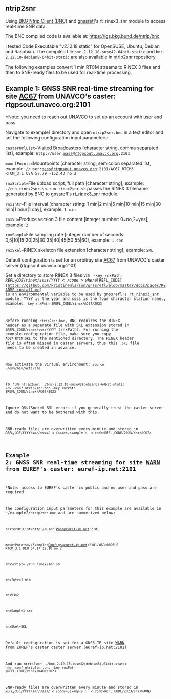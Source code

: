 ## ntrip2snr
Using [BKG Ntrip Client (BNC)](https://igs.bkg.bund.de/ntrip/bnc) and [gnssrefl](https://github.com/kristinemlarson/gnssrefl)'s rt_rinex3_snr module to access real-time SNR data.

The BNC compiled code is available at: https://igs.bkg.bund.de/ntrip/bnc

I tested Code Executable "v2.12.18 static" for OpenSUSE, Ubuntu, Debian and Raspbian. The compiled file <code>bnc-2.12.18-suse42-64bit-static</code> and 
<code>bnc-2.12.18-debian8-64bit-static</code> are also available in ntrip2snr repository. 

The following examples convert 1 min RTCM streams to RINEX 3 files and then to SNR-ready files to be used for real-time processing.

## Example 1: GNSS SNR real-time streaming for site [AC67](https://www.unavco.org/instrumentation/networks/status/nota/overview/AC67) from UNAVCO's caster: rtgpsout.unavco.org:2101

*Note: you need to reach out [UNAVCO](https://www.unavco.org/data/gps-gnss/real-time/real-time.html) to set up an account with user and pass. 

Navigate to example1 directory and open <code>ntrip2snr.bnc</code> in a text editor and set the following configuration input parameters:

<code>casterUrlList=</code>Visited Broadcasters [character string, comma separated list], example:  <code>http://user:pass@rtgpsout.unavco.org:2101</code>

<code>mountPoints=</code>Mountpoints [character string, semicolon separated list, example: <code>//user:pass@rtgpsout.unavco.org:2101/AC67_RTCM3 RTCM_3.1 USA 57.79 -152.43 no 2</code>

<code>rnxScript=</code>File upload script, full path [character string], example: <code>./run_rinex2snr.sh</code>. <code>run_rinex2snr.sh</code> passes the RINEX 3 filename generated by BNC to [gnssrefl](https://github.com/kristinemlarson/gnssrefl)'s [rt_rinex3_snr](https://github.com/kristinemlarson/gnssrefl/blob/master/gnssrefl/rt_rinex3_snr.py) module. 

<code>rnxIntr=</code>File interval [character string: 1 min|2 min|5 min|10 min|15 min|30 min|1 hour|1 day], example: <code>1 min</code>

<code>rnxV3=</code>Produce version 3 file content [integer number: 0=no,2=yes], example: <code>2</code>

<code>rnxSampl=</code>File sampling rate [integer number of seconds: 0,5|10|15|20|25|30|35|40|45|50|55|60], example: <code>1 sec</code> 

<code>rnxSkel=</code>RINEX skeleton file extension [character string], example: <code>SKL</code>

Default configuration is set for an orbitray site [AC67](https://www.unavco.org/instrumentation/networks/status/nota/overview/AC67) from UNAVCO's caster server (rtgpsout.unavco.org:2101)

Set a directory to store RINEX 3 files via <code> -key rnxPath $REFL_CODE/rinex/ssss/YYYY</code> where [$REFL_CODE](https://github.com/kristinemlarson/gnssrefl/blob/master/docs/pages/README_install.md) is an environmental variable to be used by gnssrefl's [rt_rinex3_snr](https://github.com/kristinemlarson/gnssrefl/blob/master/gnssrefl/rt_rinex3_snr.py) module, YYYY is the year and ssss is the four character station name., example: <code>-key rnxPath $REFL_CODE/rinex/AC67/2023</code>

Before running <code>ntrip2snr.bnc</code>, BNC requires the RINEX header as a separate file with SKL extension stored in <code>$REFL_CODE/rinex/ssss/YYYY</code> (rnxPath). For running the example configuration file, make sure you copy <code>AC67_RTCM.SKL</code> to the mentioned directory. The RINEX header file is often missed in caster servers, thus this <code>.SKL</code> file needs to be created in advance. 

Now activate the virtual environment: <code>source ~/env/bin/activate</code>

To run <code>ntrip2snr: ./bnc-2.12.18-suse42(debian8)-64bit-static -nw -conf ntrip2snr.bnc -key rnxPath $REFL_CODE/rinex/AC67/2023</code>

Ignore QSslSocket SSL errors if you generally trust the caster server and do not want to be bothered with this.

SNR-ready files are overwritten every minute and stored in <code>$REFL_CODE/YYYY/snr/ssss/</code>, example: <code>$REFL_CODE/2023/snr/AC67/</code>

## Example 2: GNSS SNR real-time streaming for site [WARN](https://epncb.oma.be/_networkdata/siteinfo4onestation.php?station=WARN00DEU) from EUREF's caster: euref-ip.net:2101

*Note: access to EUREF's caster is public and no user and pass are required.

The configuration input parameters for this example are available in ~/example2/<code>ntrip2snr.bnc</code> and are summerized below:

<code>casterUrlList=http://User:Pass@euref-ip.net:2101</code> 

<code>mountPoints=//Example:Configs@euref-ip.net:2101/WARN00DEU0 RTCM_3.1 DEU 54.17 12.10 no 2</code> 

<code>rnxScript=./run_rinex2snr.sh</code> 

<code>rnxIntr=1 min</code> 

<code>rnxV3=2</code> 

<code>rnxSampl=1 sec</code> 

<code>rnxSkel=SKL</code> 



Default configuration is set for a GNSS-IR site [WARN](https://epncb.oma.be/_networkdata/siteinfo4onestation.php?station=WARN00DEU) from EUREF's caster caster server (euref-ip.net:2101)

And run <code>ntrip2snr: ./bnc-2.12.18-suse42(debian8)-64bit-static -nw -conf ntrip2snr.bnc -key rnxPath $REFL_CODE/rinex/WARN/2023</code>

SNR-ready files are overwritten every minute and stored in <code>$REFL_CODE/YYYY/snr/ssss/</code>, example: <code>$REFL_CODE/2023/snr/WARN/</code>

